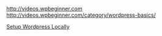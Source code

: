 http://videos.wpbeginner.com
http://videos.wpbeginner.com/category/wordpress-basics/

[Setup Wordpress Locally](https://echo.co/blog/os-x-109-local-development-environment-apache-php-and-mysql-homebrew)
